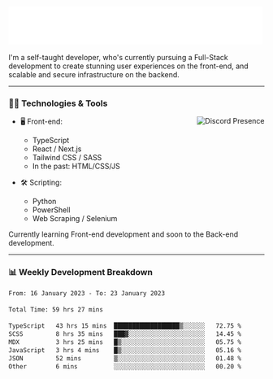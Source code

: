 <img src="assets/wave.svg" alt=":wave:" />

I'm a self-taught developer, who's currently pursuing a Full-Stack development to create stunning user experiences on the front-end, and scalable and secure infrastructure on the backend.

---

### 🧑‍💻 Technologies & Tools

<a href="https://discord.com/users/414304208649453568" target="_blank" rel="nofollow">
   <img src="https://lanyard-profile-readme.vercel.app/api/414304208649453568?idleMessage=Probably%20doing%20something%20else..." alt="Discord Presence" align="right">
</a>

- 🖥️ Front-end:

  - TypeScript
  - React / Next.js
  - Tailwind CSS / SASS
  - In the past: HTML/CSS/JS

- 🛠 Scripting:

  - Python
  - PowerShell
  - Web Scraping / Selenium

Currently learning Front-end development and soon to the Back-end development.

---

### 📊 Weekly Development Breakdown

<!-- ![ccrsxx's GitHub Stats](https://github-readme-stats.vercel.app/api?username=ccrsxx&count_private=true&theme=tokyonight) -->
<!-- ![ccrsxx's Top Langs](https://github-readme-stats.vercel.app/api/top-langs/?username=ccrsxx&hide=lua,java,html&theme=tokyonight) -->

<!--START_SECTION:waka-->

```text
From: 16 January 2023 - To: 23 January 2023

Total Time: 59 hrs 27 mins

TypeScript   43 hrs 15 mins  ██████████████████▒░░░░░░   72.75 %
SCSS         8 hrs 35 mins   ███▓░░░░░░░░░░░░░░░░░░░░░   14.45 %
MDX          3 hrs 25 mins   █▒░░░░░░░░░░░░░░░░░░░░░░░   05.75 %
JavaScript   3 hrs 4 mins    █▒░░░░░░░░░░░░░░░░░░░░░░░   05.16 %
JSON         52 mins         ▒░░░░░░░░░░░░░░░░░░░░░░░░   01.48 %
Other        6 mins          ░░░░░░░░░░░░░░░░░░░░░░░░░   00.20 %
```

<!--END_SECTION:waka-->
